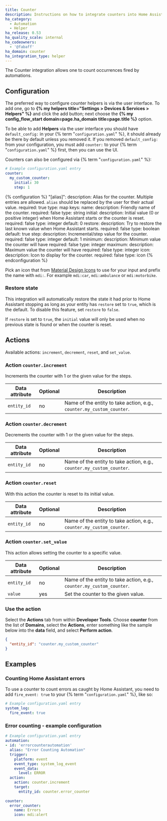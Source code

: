 ```yaml
---
title: Counter
description: Instructions on how to integrate counters into Home Assistant.
ha_category:
  - Automation
  - Helper
ha_release: 0.53
ha_quality_scale: internal
ha_codeowners:
  - '@fabaff'
ha_domain: counter
ha_integration_type: helper
---
```


The Counter integration allows one to count occurrences fired by automations.

## Configuration

The preferred way to configure counter helpers is via the user interface. To add one, go to
**{% my helpers title="Settings > Devices & Services > Helpers" %}** and click the add button;
next choose the **{% my config_flow_start domain=page.ha_domain title=page.title %}** option.

To be able to add **Helpers** via the user interface you should have
`default_config:` in your {% term "`configuration.yaml`" %}, it should already be there by
default unless you removed it. If you removed `default_config:` from your
configuration, you must add `counter:` to your {% term "`configuration.yaml`" %} first,
then you can use the UI.

Counters can also be configured via {% term "`configuration.yaml`" %}:

```yaml
# Example configuration.yaml entry
counter:
  my_custom_counter:
    initial: 30
    step: 1
```

{% configuration %}
"[alias]":
  description: Alias for the counter. Multiple entries are allowed. `alias` should be replaced by the user for their actual value.
  required: true
  type: map
  keys:
    name:
      description: Friendly name of the counter.
      required: false
      type: string
    initial:
      description: Initial value (0 or positive integer) when Home Assistant starts or the counter is reset.
      required: false
      type: integer
      default: 0
    restore:
      description: Try to restore the last known value when Home Assistant starts.
      required: false
      type: boolean
      default: true
    step:
      description: Incremental/step value for the counter.
      required: false
      type: integer
      default: 1
    minimum:
      description: Minimum value the counter will have
      required: false
      type: integer
    maximum:
      description: Maximum value the counter will have
      required: false
      type: integer
    icon:
      description: Icon to display for the counter.
      required: false
      type: icon
{% endconfiguration %}

Pick an icon that from [Material Design Icons](https://pictogrammers.com/library/mdi/) to use for your input and prefix the name with `mdi:`. For example `mdi:car`, `mdi:ambulance` or `mdi:motorbike`.

### Restore state

This integration will automatically restore the state it had prior to Home Assistant stopping as long as your entity has `restore` set to `true`, which is the default. To disable this feature, set `restore` to `false`.

If `restore` is set to `true`, the `initial` value will only be used when no previous state is found or when the counter is reset.

## Actions

Available actions: `increment`, `decrement`, `reset`, and `set_value`.

### Action `counter.increment`

Increments the counter with 1 or the given value for the steps.

| Data attribute | Optional | Description                                                           |
| ---------------------- | -------- | --------------------------------------------------------------------- |
| `entity_id`            | no       | Name of the entity to take action, e.g., `counter.my_custom_counter`. |

### Action `counter.decrement`

Decrements the counter with 1 or the given value for the steps.

| Data attribute | Optional | Description                                                           |
| ---------------------- | -------- | --------------------------------------------------------------------- |
| `entity_id`            | no       | Name of the entity to take action, e.g., `counter.my_custom_counter`. |

### Action `counter.reset`

With this action the counter is reset to its initial value.

| Data attribute | Optional | Description                                                           |
| ---------------------- | -------- | --------------------------------------------------------------------- |
| `entity_id`            | no       | Name of the entity to take action, e.g., `counter.my_custom_counter`. |

### Action `counter.set_value`

This action allows setting the counter to a specific value.

| Data attribute | Optional | Description                                                           |
| ---------------------- | -------- | --------------------------------------------------------------------- |
| `entity_id`            | no       | Name of the entity to take action, e.g., `counter.my_custom_counter`. |
| `value`                | yes      | Set the counter to the given value.                                   |

### Use the action

Select the **Actions** tab from within **Developer Tools**. Choose **counter** from the list of **Domains**, select the **Actions**, enter something like the sample below into the **data** field, and select **Perform action**.

```json
{
  "entity_id": "counter.my_custom_counter"
}
```

## Examples

### Counting Home Assistant errors

To use a counter to count errors as caught by Home Assistant, you need to add `fire_event: true` to your {% term "`configuration.yaml`" %}, like so:

```yaml
# Example configuration.yaml entry
system_log:
  fire_event: true
```

### Error counting - example configuration

```yaml
# Example configuration.yaml entry
automation:
- id: 'errorcounterautomation'
  alias: "Error Counting Automation"
  trigger:
    platform: event
    event_type: system_log_event
    event_data:
      level: ERROR
  action:
    action: counter.increment
    target:
      entity_id: counter.error_counter
    
counter:
  error_counter:
    name: Errors
    icon: mdi:alert  
```
